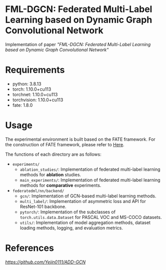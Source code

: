 # FML-DGCN: Federated Multi-Label Learning based on Dynamic Graph Convolutional Network

Implementation of paper *"FML-DGCN: Federated Multi-Label Learning based on Dynamic Graph Convolutional Network"*

# Requirements

- python: 3.8.13
- torch: 1.10.0+cu113 
- torchnet: 1.10.0+cu113 
- torchvision: 1.10.0+cu113 
- fate: 1.8.0        

# Usage
The experimental environment is built based on the FATE framework. For the construction of FATE framework, please refer
to [Here](https://github.com/FederatedAI/FATE).

The functions of each directory are as follows:
- `experiments/`
  - `ablation_studies/`: Implementation of federated multi-label learning methods for **ablation** studies.
  - `main_experiments/`: Implementation of federated multi-label learning methods for **comparative** experiments.
- `federatedml/nn/backend/`
  - `gcn/`: Implementation of GCN-based multi-label learning methods.
  - `multi_label/`: Implementation of asymmetric loss and API for ResNet-101 backbone.
  - `pytorch/`: Implementation of the subclasses of `torch.utils.data.Dataset` for PASCAL VOC and MS-COCO datasets.
  - `utils/`: Implementation of model aggregation methods, dataset loading methods, logging, and evaluation metrics.
# References
*https://github.com/Yejin0111/ADD-GCN*
